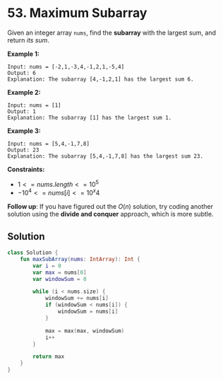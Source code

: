 # 53. Maximum Subarray

Given an integer array `nums`, find the **subarray** with the largest sum, and return *its sum*.

**Example 1:**
```
Input: nums = [-2,1,-3,4,-1,2,1,-5,4]
Output: 6
Explanation: The subarray [4,-1,2,1] has the largest sum 6.
```
**Example 2:**
```
Input: nums = [1]
Output: 1
Explanation: The subarray [1] has the largest sum 1.
```
**Example 3:**
```
Input: nums = [5,4,-1,7,8]
Output: 23
Explanation: The subarray [5,4,-1,7,8] has the largest sum 23.
``` 

**Constraints:**

- $1 <= nums.length <= 10^5$
- $-10^4 <= nums[i] <= 10^x4$
 

**Follow up**: If you have figured out the $O(n)$ solution, try coding another solution using the **divide and conquer** approach, which is more subtle.


## Solution
```kotlin
class Solution {
    fun maxSubArray(nums: IntArray): Int {
        var i = 0
        var max = nums[0]
        var windowSum = 0

        while (i < nums.size) {
            windowSum += nums[i]
            if (windowSum < nums[i]) {
                windowSum = nums[i]
            }

            max = max(max, windowSum)
            i++
        }

        return max
    }
}
```